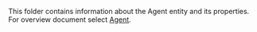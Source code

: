 This folder contains information about the Agent entity and its properties. For overview document select [Agent](https://github.com/jiscresearch/sharedService/blob/master/metadata/properties/Agent/Agent.md).



